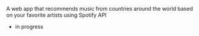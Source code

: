 A web app that recommends music from countries around the world based on your favorite artists using Spotify API  
- in progress  